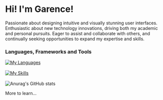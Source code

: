 Hi! I'm Garence!
========================================================================================================================================

Passionate about designing intuitive and visually stunning user interfaces. Enthusiastic about new technology innovations, driving both my academic and personal pursuits. Eager to assist and collaborate with others, and continually seeking opportunities to expand my expertise and skills.
<br/>

### Languages, Frameworks and Tools

[![My Languages](https://skillicons.dev/icons?i=html,css,js,python,cs)](https://skillicons.dev)
<br/>
<br/>
[![My Skills](https://skillicons.dev/icons?i=figma,xd,vscode)](https://skillicons.dev)
<br/>
<br/>
![Anurag's GitHub stats](https://github-readme-stats.vercel.app/api?username=garencewong&show_icons=true&theme=dark)




More to learn...
<!--
**GarenceWong/GarenceWong** is a ✨ _special_ ✨ repository because its `README.md` (this file) appears on your GitHub profile.

Here are some ideas to get you started:

- 🔭 I’m currently working on ...
- 🌱 I’m currently learning ...
- 👯 I’m looking to collaborate on ...
- 🤔 I’m looking for help with ...
- 💬 Ask me about ...
- 📫 How to reach me: ...
- 😄 Pronouns: ...
- ⚡ Fun fact: ...
-->
